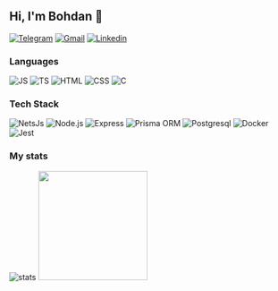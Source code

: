 ## Hi, I'm Bohdan 👋

[![Telegram](https://img.shields.io/badge/Telegram-2CA5E0?style=for-the-badge&logo=telegram&logoColor=white)](https://t.me/Bo_h_dan)
[![Gmail](https://img.shields.io/badge/Gmail-D14836?style=for-the-badge&logo=gmail&logoColor=white)](mailto:bgdn.56t@gmail.com)
[![Linkedin](https://img.shields.io/badge/LinkedIn-0077B5?style=for-the-badge&logo=linkedin&logoColor=white)](https://www.linkedin.com/in/bohdan-bulakh-a28277321)

### Languages

![JS](https://img.shields.io/badge/JavaScript-F7DF1E?style=for-the-badge&logo=JavaScript&logoColor=white)
![TS](https://img.shields.io/badge/TypeScript-007ACC?style=for-the-badge&logo=typescript&logoColor=white)
![HTML](https://img.shields.io/badge/HTML-F75F1E?style=for-the-badge&logo=html5&logoColor=white)
![CSS](https://img.shields.io/badge/CSS-327CC7?&style=for-the-badge&logo=css3&logoColor=white)
![C](https://img.shields.io/badge/C-00599C?style=for-the-badge&logo=c&logoColor=white)

### Tech Stack

![NetsJs](https://img.shields.io/badge/NestJs-ea2845?style=for-the-badge&logo=nestjs&logoColor=white)
![Node.js](https://img.shields.io/badge/Node.js-43853D?style=for-the-badge&logo=node.js&logoColor=white)
![Express](https://img.shields.io/badge/Express.js-404D59?style=for-the-badge)
![Prisma ORM](https://img.shields.io/badge/Prisma-3982CE?style=for-the-badge&logo=Prisma&logoColor=white)
![Postgresql](https://img.shields.io/badge/PostgreSQL-316192?style=for-the-badge&logo=postgresql&logoColor=white)
![Docker](https://img.shields.io/badge/docker-%230db7ed.svg?style=for-the-badge&logo=docker&logoColor=white)
![Jest](https://img.shields.io/badge/Jest-323330?style=for-the-badge&logo=Jest&logoColor=white)

### My stats

![stats](https://github-readme-stats.vercel.app/api?username=bohdanbulakh&show_icons=true&theme=transparent)
<img height="195px" src="https://github-readme-stats.vercel.app/api/top-langs/?username=bohdanbulakh&theme=transparent&layout=compact">

